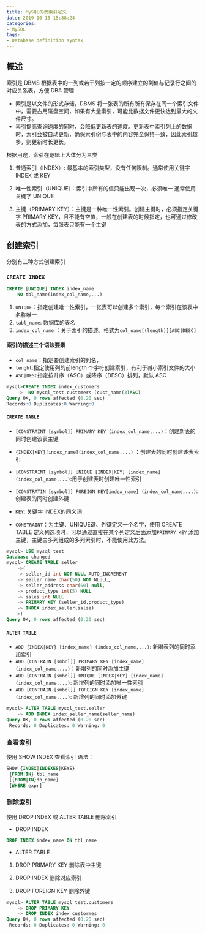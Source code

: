 ```yaml
---
title: MySQL的表索引定义
date: 2019-10-15 15:38:24
categories:
- MySQL
tags:
- Database definition syntax
---
```


## 概述

索引是 DBMS 根据表中的一列或若干列按一定的顺序建立的列值与记录行之间的对应关系表，方便 DBA 管理

- 索引是以文件的形式存储，DBMS 将一张表的所有所有保存在同一个索引文件中，需要占用磁盘空间，如果有大量索引，可能比数据文件更快达到最大的文件尺寸。
- 索引提高查询速度的同时，会降低更新表的速度。更新表中索引列上的数据时，索引会被自动更新，确保索引树与表中的内容完全保持一致，因此索引越多，则更新时长更长。

根据用途，索引在逻辑上大体分为三类

1. 普通索引（INDEX）: 最基本的索引类型，没有任何限制。通常使用关键字 INDEX 或 KEY

2. 唯一性索引（UNIQUE）：索引中所有的值只能出现一次，必须唯一 通常使用关键字 UNIQUE

3. 主键（PRIMARY KEY）：主键是一种唯一性索引。创建主键时，必须指定关键字 PRIMARY KEY，且不能有空值，一般在创建表的时候指定，也可通过修改表的方式添加，每张表只能有一个主键

## 创建索引

分别有三种方式创建索引

### `CREATE INDEX`
```SQL
CREATE [UNIQUE] INDEX index_name
    NO tbl_name(index_col_name,...)
```
1. `UNIQUE`：指定创建唯一性索引，一张表可以创建多个索引，每个索引在该表中名称唯一
2. `tabl_name`: 数据库的表名
3. `index_col_name` ：关于索引的描述。格式为`col_name[(length)][ASC|DESC]`

#### 索引的描述三个语法要素
- `col_name`：指定要创建索引的列名，
- `lenght`:指定使用列的前length 个字符创建索引，有利于减小索引文件的大小
- `ASC|DESC`指定按升序（ASC）或降序（DESC）排列，默认 ASC


```SQL
mysql>CREATE INDEX index_customers
    ->  NO mysql_test.customers (cust_name(3)ASC)
Query OK, 0 rows affected (0.20 sec)
Records:0 Duplicates:0 Warning:0
```

#### `CREATE TABLE`

- `[CONSTRAINT [symbol]] PRIMARY KEY (index_col_name,...)`：创建新表的同时创建该表主键
- `{INDEX|KEY}[index_name](index_col_name,...)` ：创建表的同时创建该表索引
- `[CONSTRAINT [symbol]] UNIQUE [INDEX|KEY] [index_name] (index_col_name,...)`:用于创建表时创建唯一性索引
- `[CONSTRATIN [symbol]] FOREIGN KEY[index_name] (index_col_name,...)`:创建表的同时创建外键

- `KEY`: 关键字 INDEX的同义词
- `CONSTRAINT`：为主键、UNIQUE键、外键定义一个名字，使用 CREATE TABLE 定义列选项时，可以通过直接在某个列定义后面添加`PRIMARY KEY` 添加主键，主键由多列组成的多列索引时，不能使用此方法。

```SQL
mysql> USE mysql_test
Database changed
mysql> CREATE TABLE seller
    ->(
    -> seller_id int NOT NULL AUTO_INCREMENT
    -> seller_name char(50) NOT NLULL,
    -> seller_address char(50) null,
    -> product_type int(5) NULL
    -> sales int NULL
    -> PRIMARY KEY (seller_id,product_type)
    -> INDEX index_seller(salse)
   ->)
Query OK, 0 rows affected (0.20 sec)

```

#### `ALTER TABLE`

- `ADD {INDEX|KEY} [index_name] (index_col_name,...)`: 新增表列的同时添加索引
- `ADD [CONTRAIN [smbol]] PRIMARY KEY [index_name] (index_col_name,...)`：新增列的同时添加主键
- `ADD [CONTRAIN [smbol]] UNIQUE [INDEX|KEY] [index_name] (index_col_name,...)`: 新增列的同时添加唯一性索引
- `ADD [CONTRAIN [smbol]] FOREIGN KEY [index_name] (index_col_name,...)`: 新增列的同时添加外键
```SQL
mysql> ALTER TABLE mysql_test.seller
    -> ADD INDEX index_seller_name(seller_name)
Query OK, 0 rows affected (0.20 sec)
 Records: 0 Duplicates: 0 Warning: 0
```

### 查看索引

使用 SHOW INDEX 查看索引
语法：
```SQL
SHOW {INDEX|INDEXES|KEYS}
 {FROM|IN} tbl_name
 [{FROM|IN}db_name]
 [WHERE expr]
```

### 删除索引

使用 DROP INDEX 或 ALTER TABLE 删除索引

- DROP INDEX

```SQL
DROP INDEX index_name ON tbl_name
```

- ALTER TABLE

1. DROP PRIMARY KEY 删除表中主键

2. DROP INDEX 删除对应索引

3. DROP FOREIGN KEY 删除外键

```SQL
mysql> ALTER TABLE mysql_test.customers
    -> DROP PRIMARY KEY
    -> DROP INDEX index_custormes
Query OK, 0 rows affected (0.20 sec)
 Records: 0 Duplicates: 0 Warning: 0
```
